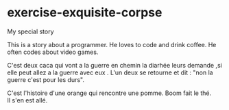 # exercise-exquisite-corpse
My special story

This is a story about a programmer.
He loves to code and drink coffee.
He often codes about video games.

C'est deux caca qui vont a la guerre en chemin la diarhée leurs demande ,si elle peut allez a la guerre avec eux .
L'un deux se retourne et dit : "non la guerre c'est pour les durs".

C'est l'histoire d'une orange qui rencontre une pomme. Boom fait le thé.  
Il s'en est allé.
